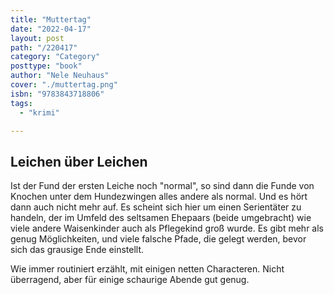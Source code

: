 ```yaml
---
title: "Muttertag"
date: "2022-04-17"
layout: post
path: "/220417"
category: "Category"
posttype: "book"
author: "Nele Neuhaus"
cover: "./muttertag.png"
isbn: "9783843718806"
tags:
  - "krimi"

---
```

## Leichen über Leichen

Ist der Fund der ersten Leiche noch "normal", so sind dann die Funde von Knochen unter dem Hundezwingen alles andere als normal. Und es hört dann auch nicht mehr auf. Es scheint sich hier um einen Serientäter zu handeln, der im Umfeld des seltsamen Ehepaars (beide umgebracht) wie viele andere Waisenkinder auch als Pflegekind groß wurde. Es gibt mehr als genug Möglichkeiten, und viele falsche Pfade, die gelegt werden, bevor sich das grausige Ende einstellt.

Wie immer routiniert erzählt, mit einigen netten Characteren. Nicht überragend, aber für einige schaurige Abende gut genug.